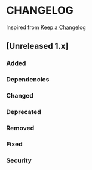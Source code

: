 # CHANGELOG
Inspired from [Keep a Changelog](https://keepachangelog.com/en/1.0.0/)

## [Unreleased 1.x]
### Added

### Dependencies

### Changed
### Deprecated
### Removed
### Fixed
### Security

[Unreleased]: https://github.com/opensearch-project/OpenSearch/compare/1.3.9...HEAD

